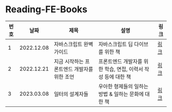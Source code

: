 # Reading-FE-Books

| 번호 | 날짜 | 제목  | 설명              | 링크     |
| ---- | ---- | ----- | ----------------- | -------- |
| 1 | 2022.12.08 | 자바스크립트 완벽 가이드 | 자바스크립트 딥 다이브를 위한 책 | [링크](https://github.com/jinyoung234/JavaScript-Deep-Study/tree/main/jinyoung) |
| 2 | 2022.12.21 | 지금 시작하는 프론트엔드 개발자를 위한 조언 | 프론트엔드 개발자를 위한 학습, 면접, 이력서 작성 등에 대한 책 | [링크](https://www.notion.so/17450e6febc04f72b3d2b22c64e33a1e?p=f08f2cef82364ea78372ad0d872e30d7&pm=s) |
| 3 | 2023.03.08 | 일터의 설계자들 | 우아한 형제들의 일하는 방법 & 일하는 문화에 대한 책 | [링크](https://www.notion.so/17450e6febc04f72b3d2b22c64e33a1e?p=f83d940575314dafb02b8e66537ebb9b&pm=s) |
